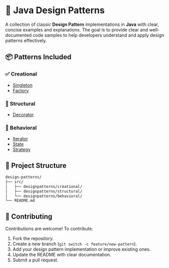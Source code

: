 # 🎯 Java Design Patterns

A collection of classic **Design Pattern** implementations in **Java** with clear, concise examples and explanations. The goal is to provide clear and well-documented code samples to help developers understand and apply design patterns effectively.


## 📦 Patterns Included

### ✅ Creational
- [Singleton](./src/designpatterns/creational/singleton/)
- [Factory](./src/designpatterns/creational/factory/)

### 🧱 Structural
- [Decorator](./src/designpatterns/structural/decorator/)

### 🔄 Behavioral
- [Iterator](./src/designpatterns/behavioral/iterator/)
- [State](./src/designpatterns/behavioral/state/)
- [Strategy](./src/designpatterns/behavioral/strategy/)
  

## 📁 Project Structure

```bash
design-patterns/
├── src/
│   ├── designpatterns/creational/
│   ├── designpatterns/structural/
│   └── designpatterns/behavioral/
└── README.md
```


## 🤝 Contributing

Contributions are welcome! To contribute:
1. Fork the repository.
2. Create a new branch (`git switch -c feature/new-pattern`).
3. Add your design pattern implementation or improve existing ones.
4. Update the README with clear documentation.
5. Submit a pull request.




